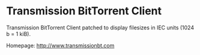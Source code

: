 Transmission BitTorrent Client
==============================

Transmission BitTorrent Client patched to display filesizes in IEC units (1024 b = 1 kiB).

Homepage: http://www.transmissionbt.com


